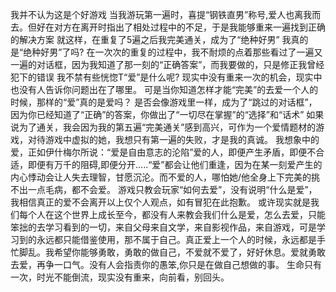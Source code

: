 我并不认为这是个好游戏
当我游玩第一遍时，喜提“钢铁直男”称号,爱人也离我而去。但好在对方在离开时指出了相处过程中的不足，于是我能够重来一遍找到正确的解决方案
就这样，在重复了5遍之后我完美通关，成为了“绝种好男”
我真的是“绝种好男”了吗?
在一次次的重复的过程中，我不耐烦的点着那些看过了一遍又一遍的对话框，因为我知道了那一刻的“正确答案”，而我要做的，只是修正我曾经犯下的错误
我不禁有些恍惚T“爱”是什么呢?
现实中没有重来一次的机会，现实中也没有人告诉你问题出在了哪里。
可是当你知道怎样才能“完美”的去爱一个人的时候，那样的“爱”真的是爱吗？
是否会像游戏里一样，成为了“跳过的对话框”，因为你已经知道了“正确”的答案，你做出了“一切尽在掌握”的“选择”和“话术”
如果说为了通关，我会因为我的第五遍“完美通关”感到高兴，可作为一个爱情题材的游戏，对待游戏中虚拟的她，我想只有第一遍的失败，才是我的真诚。
我想象中的爱，正如伊什梅尔所说：“爱是自由意志的沦陷”爱的人，即便产生矛盾，即便不合适，即便有万千的阻碍,即便分开.....“爱”都会让他们重逢，因为在某一刻爱产生的内心悸动会让人失去理智，甘愿沉沦。而不爱的人，哪怕她/他全身上下完美的挑不出一点毛病，都不会爱。
游戏只教会玩家“如何去爱”，没有说明“什么是爱”，我相信真正的爱不会离开以上仅个人观点，如有冒犯在此抱歉。
或许现实就是我们每个人在这个世界上成长至今，都没有人来教会我们什么是爱，怎么去爱，只能笨拙的去学习看到的一切，来自父母来自文学，来自影视作品，来自游戏，可是学习到的永远都只能借鉴使用，那不属于自己。真正爱上一个人的时候，永远都是手忙脚乱。我希望你能够勇敢，勇敢的做自己，不爱就不爱了，好好休息。爱就勇敢去爱，再争一口气。没有人会指责你的愚笨,你只是在做自己想做的事。
生命只有一次，时光不能倒流，现实没有重来，向前看，别回头。